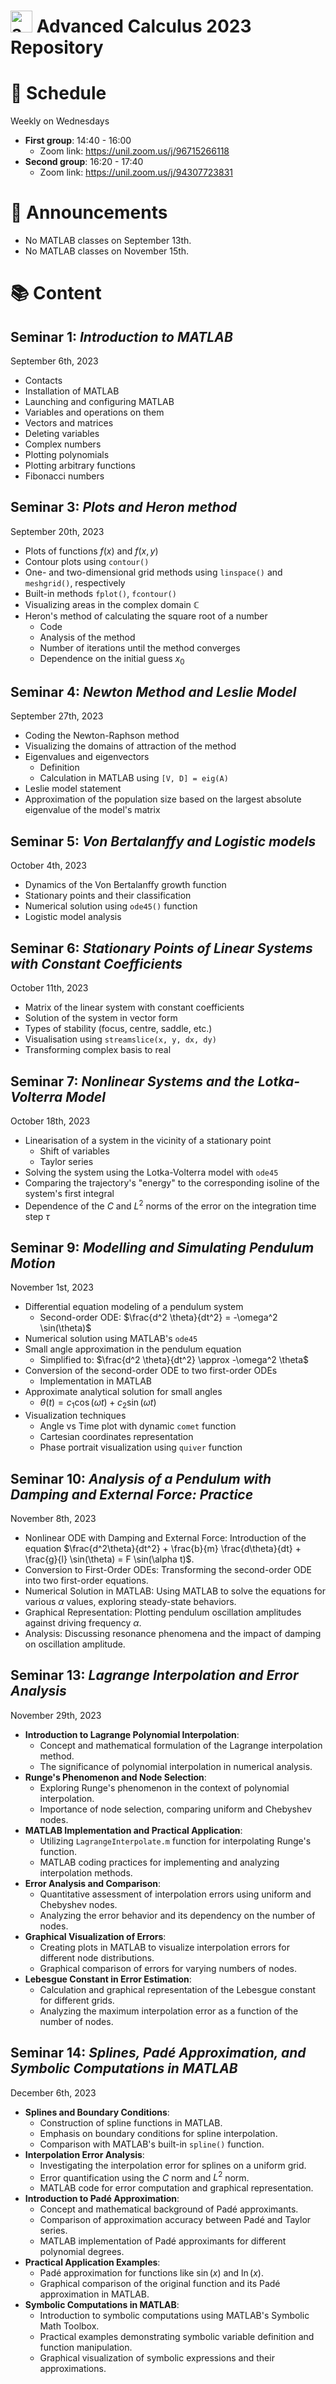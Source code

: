 # <img src="advanced_calculus_logo.png" alt="advance_calculus_logo" width="35" height="35"> Advanced Calculus 2023 Repository

# 📅 Schedule 

Weekly on Wednesdays
- **First group**: 14:40 - 16:00
    - Zoom link: https://unil.zoom.us/j/96715266118
- **Second group**: 16:20 - 17:40
    - Zoom link: https://unil.zoom.us/j/94307723831

# 📢 Announcements

* No MATLAB classes on September 13th.
* No MATLAB classes on November 15th.

# 📚 Content

## Seminar 1: _Introduction to MATLAB_

September 6th, 2023

- Contacts
- Installation of MATLAB
- Launching and configuring MATLAB
- Variables and operations on them
- Vectors and matrices
- Deleting variables
- Complex numbers
- Plotting polynomials
- Plotting arbitrary functions
- Fibonacci numbers

## Seminar 3: _Plots and Heron method_

September 20th, 2023

- Plots of functions $f(x)$ and $f(x, y)$
- Contour plots using `contour()`
- One- and two-dimensional grid methods using `linspace()` and `meshgrid()`, respectively
- Built-in methods `fplot()`, `fcontour()`
- Visualizing areas in the complex domain $\mathbb{C}$
- Heron's method of calculating the square root of a number
  - Code
  - Analysis of the method
  - Number of iterations until the method converges
  - Dependence on the initial guess $x_0$

## Seminar 4: _Newton Method and Leslie Model_

September 27th, 2023

- Coding the Newton-Raphson method
- Visualizing the domains of attraction of the method
- Eigenvalues and eigenvectors
    - Definition
    - Calculation in MATLAB using `[V, D] = eig(A)`
- Leslie model statement
- Approximation of the population size based on the largest absolute eigenvalue of the model's matrix

## Seminar 5: _Von Bertalanffy and Logistic models_

October 4th, 2023

- Dynamics of the Von Bertalanffy growth function
- Stationary points and their classification
- Numerical solution using `ode45()` function
- Logistic model analysis

## Seminar 6: _Stationary Points of Linear Systems with Constant Coefficients_

October 11th, 2023

- Matrix of the linear system with constant coefficients
- Solution of the system in vector form
- Types of stability (focus, centre, saddle, etc.)
- Visualisation using `streamslice(x, y, dx, dy)`
- Transforming complex basis to real

## Seminar 7: _Nonlinear Systems and the Lotka-Volterra Model_

October 18th, 2023

- Linearisation of a system in the vicinity of a stationary point
    - Shift of variables
    - Taylor series
- Solving the system using the Lotka-Volterra model with `ode45`
- Comparing the trajectory's "energy" to the corresponding isoline of the system's first integral
- Dependence of the $C$ and $L^2$ norms of the error on the integration time step $\tau$

## Seminar 9: _Modelling and Simulating Pendulum Motion_

November 1st, 2023

- Differential equation modeling of a pendulum system
  - Second-order ODE: $\frac{d^2 \theta}{dt^2} = -\omega^2 \sin(\theta)$
- Numerical solution using MATLAB's `ode45`
- Small angle approximation in the pendulum equation
  - Simplified to: $\frac{d^2 \theta}{dt^2} \approx -\omega^2 \theta$
- Conversion of the second-order ODE to two first-order ODEs
  - Implementation in MATLAB
- Approximate analytical solution for small angles
  - $\theta(t) = c_1 \cos(\omega t) + c_2 \sin(\omega t)$
- Visualization techniques
  - Angle vs Time plot with dynamic `comet` function
  - Cartesian coordinates representation
  - Phase portrait visualization using `quiver` function

## Seminar 10: _Analysis of a Pendulum with Damping and External Force: Practice_

November 8th, 2023

- Nonlinear ODE with Damping and External Force: Introduction of the equation $\frac{d^2\theta}{dt^2} + \frac{b}{m} \frac{d\theta}{dt} + \frac{g}{l} \sin(\theta) = F \sin(\alpha t)$.
- Conversion to First-Order ODEs: Transforming the second-order ODE into two first-order equations.
- Numerical Solution in MATLAB: Using MATLAB to solve the equations for various $\alpha$ values, exploring steady-state behaviors.
- Graphical Representation: Plotting pendulum oscillation amplitudes against driving frequency $\alpha$.
- Analysis: Discussing resonance phenomena and the impact of damping on oscillation amplitude.

## Seminar 13: _Lagrange Interpolation and Error Analysis_

November 29th, 2023

- **Introduction to Lagrange Polynomial Interpolation**:
    - Concept and mathematical formulation of the Lagrange interpolation method.
    - The significance of polynomial interpolation in numerical analysis.
- **Runge's Phenomenon and Node Selection**:
    - Exploring Runge's phenomenon in the context of polynomial interpolation.
    - Importance of node selection, comparing uniform and Chebyshev nodes.
- **MATLAB Implementation and Practical Application**:
    - Utilizing `LagrangeInterpolate.m` function for interpolating Runge's function.
    - MATLAB coding practices for implementing and analyzing interpolation methods.
- **Error Analysis and Comparison**:
    - Quantitative assessment of interpolation errors using uniform and Chebyshev nodes.
    - Analyzing the error behavior and its dependency on the number of nodes.
- **Graphical Visualization of Errors**:
    - Creating plots in MATLAB to visualize interpolation errors for different node distributions.
    - Graphical comparison of errors for varying numbers of nodes.
- **Lebesgue Constant in Error Estimation**:
    - Calculation and graphical representation of the Lebesgue constant for different grids.
    - Analyzing the maximum interpolation error as a function of the number of nodes.

## Seminar 14: _Splines, Padé Approximation, and Symbolic Computations in MATLAB_

December 6th, 2023

- **Splines and Boundary Conditions**:  
    - Construction of spline functions in MATLAB.
    - Emphasis on boundary conditions for spline interpolation.
    - Comparison with MATLAB's built-in `spline()` function.
- **Interpolation Error Analysis**:
    - Investigating the interpolation error for splines on a uniform grid.
    - Error quantification using the $C$ norm and $L^2$ norm.
    - MATLAB code for error computation and graphical representation.
- **Introduction to Padé Approximation**:
    - Concept and mathematical background of Padé approximants.
    - Comparison of approximation accuracy between Padé and Taylor series.
    - MATLAB implementation of Padé approximants for different polynomial degrees.
- **Practical Application Examples**:
    - Padé approximation for functions like $\sin(x)$ and $\ln(x)$.
    - Graphical comparison of the original function and its Padé approximation in MATLAB.
- **Symbolic Computations in MATLAB**:
    - Introduction to symbolic computations using MATLAB's Symbolic Math Toolbox.
    - Practical examples demonstrating symbolic variable definition and function manipulation.
    - Graphical visualization of symbolic expressions and their approximations.
